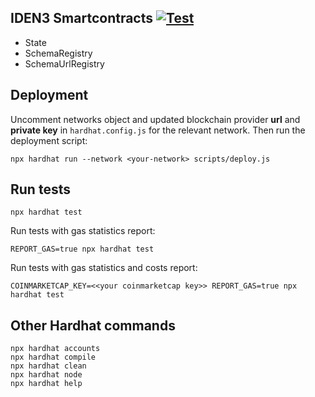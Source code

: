 ## IDEN3 Smartcontracts [![Test](https://github.com/iden3/contracts/workflows/Tests/badge.svg)](https://github.com/iden3/contracts/actions?query=workflow%3ATests)

- State
- SchemaRegistry
- SchemaUrlRegistry

## Deployment 

Uncomment networks object and updated blockchain provider **url** and **private key** in `hardhat.config.js` for the relevant network.
Then run the deployment script:

```shell
npx hardhat run --network <your-network> scripts/deploy.js
```

## Run tests

```shell
npx hardhat test
```

Run tests with gas statistics report:
```shell
REPORT_GAS=true npx hardhat test 
```

Run tests with gas statistics and costs report:
```shell
COINMARKETCAP_KEY=<<your coinmarketcap key>> REPORT_GAS=true npx hardhat test 
```

## Other Hardhat commands

```shell
npx hardhat accounts
npx hardhat compile
npx hardhat clean
npx hardhat node
npx hardhat help
```
